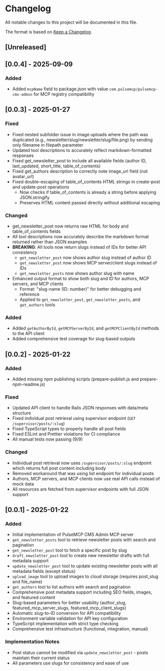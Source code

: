 # Changelog

All notable changes to this project will be documented in this file.

The format is based on [Keep a Changelog](https://keepachangelog.com/en/1.0.0/).

## [Unreleased]

## [0.0.4] - 2025-09-09

### Added

- Added `mcpName` field to package.json with value `com.pulsemcp/pulsemcp-cms-admin` for MCP registry compatibility

## [0.0.3] - 2025-01-27

### Fixed

- Fixed nested subfolder issue in image uploads where the path was duplicated (e.g., newsletter/slug/newsletter/slug/file.png) by sending only filename in filepath parameter
- Updated tool descriptions to accurately reflect markdown-formatted responses
- Fixed get_newsletter_post to include all available fields (author ID, last_updated, short_title, table_of_contents)
- Fixed get_authors description to correctly note image_url field (not avatar_url)
- Fixed double-escaping of table_of_contents HTML strings in create-post and update-post operations
  - Now checks if table_of_contents is already a string before applying JSON.stringify
  - Preserves HTML content passed directly without additional escaping

### Changed

- get_newsletter_post now returns raw HTML for body and table_of_contents fields
- All tool descriptions now accurately describe the markdown format returned rather than JSON examples
- **BREAKING**: All tools now return slugs instead of IDs for better API consistency
  - `get_newsletter_post` now shows author slug instead of author ID
  - `get_newsletter_post` now shows MCP server/client slugs instead of IDs
  - `get_newsletter_posts` now shows author slug with name
- Enhanced output format to show both slug and ID for authors, MCP servers, and MCP clients
  - Format: "slug-name (ID: number)" for better debugging and reference
  - Applied to `get_newsletter_post`, `get_newsletter_posts`, and `get_authors` tools

### Added

- Added `getAuthorById`, `getMCPServerById`, and `getMCPClientById` methods to the API client
- Added comprehensive test coverage for slug-based outputs

## [0.0.2] - 2025-01-22

### Added

- Added missing npm publishing scripts (prepare-publish.js and prepare-npm-readme.js)

### Fixed

- Updated API client to handle Rails JSON responses with data/meta structure
- Fixed individual post retrieval using supervisor endpoint (`GET /supervisor/posts/:slug`)
- Fixed TypeScript types to properly handle all post fields
- Fixed ESLint and Prettier violations for CI compliance
- All manual tests now passing (9/9)

### Changed

- Individual post retrieval now uses `/supervisor/posts/:slug` endpoint which returns full post content including body
- Removed workaround that was using list endpoint for individual posts
- Authors, MCP servers, and MCP clients now use real API calls instead of mock data
- All resources are fetched from supervisor endpoints with full JSON support

## [0.0.1] - 2025-01-22

### Added

- Initial implementation of PulseMCP CMS Admin MCP server
- `get_newsletter_posts` tool to retrieve newsletter posts with search and pagination
- `get_newsletter_post` tool to fetch a specific post by slug
- `draft_newsletter_post` tool to create new newsletter drafts with full metadata support
- `update_newsletter_post` tool to update existing newsletter posts with all metadata fields (except status)
- `upload_image` tool to upload images to cloud storage (requires post_slug and file_name)
- `get_authors` tool to list authors with search and pagination
- Comprehensive post metadata support including SEO fields, images, and featured content
- Slug-based parameters for better usability (author_slug, featured_mcp_server_slugs, featured_mcp_client_slugs)
- Automatic slug-to-ID conversion for API compatibility
- Environment variable validation for API key configuration
- TypeScript implementation with strict type checking
- Comprehensive test infrastructure (functional, integration, manual)

### Implementation Notes

- Post status cannot be modified via `update_newsletter_post` - posts maintain their current status
- All parameters use slugs for consistency and ease of use
